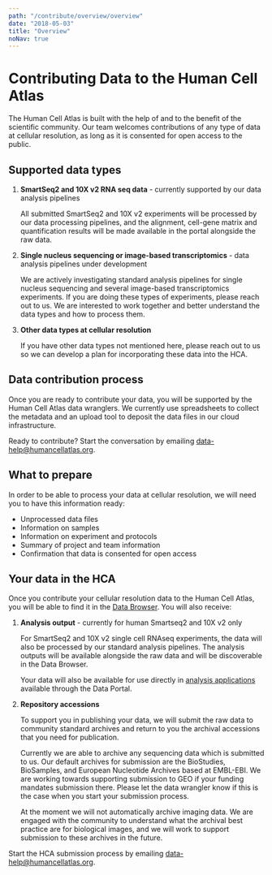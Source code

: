 ```yaml
---
path: "/contribute/overview/overview"
date: "2018-05-03"
title: "Overview"
noNav: true
---
```


# Contributing Data to the Human Cell Atlas

The Human Cell Atlas is built with the help of and to the benefit of the scientific community. Our team welcomes contributions of any type of data at cellular resolution, as long as it is consented for open access to the public.

## Supported data types

1. **SmartSeq2 and 10X v2 RNA seq data**  - currently supported by our data analysis pipelines

    All submitted SmartSeq2 and 10X v2 experiments will be processed by our data processing pipelines, and the alignment, cell-gene matrix and quantification results will be made available in the portal alongside the raw data. 

1. **Single nucleus sequencing or image-based transcriptomics** - data analysis pipelines under development

    We are actively investigating standard analysis pipelines for single nucleus sequencing and several image-based transcriptomics experiments. If you are doing these types of experiments,  please reach out to us. We are interested to work together and better understand the data types and how to process them.

1. **Other data types at cellular resolution**

    If you have other data types not mentioned here, please reach out to us so we can develop a plan for incorporating these data into the HCA.

## Data contribution process

Once you are ready to contribute your data, you will be supported by the Human Cell Atlas data wranglers.  We currently use spreadsheets to collect the metadata and an upload tool to deposit the data files in our cloud infrastructure. 

<!--
insert icons here

    - ./contact-us.md
    - ./prepare-metadata.md
    - ./upload-data.md
    - ./see-and-share.md
-->

Ready to contribute? Start the conversation by emailing [data-help@humancellatlas.org](mailto:data-help@humancellatlas.org).

<!-- we need another icon here to show the analysis process. We also need to remove the links at the bottom, but introduce this text in more actionable way - work with Dave and Fran) -->

## What to prepare

In order to be able to process your data at cellular resolution, we will need you to have this information ready:

- Unprocessed data files
- Information on samples
- Information on experiment and protocols
- Summary of project and team information
- Confirmation that data is consented for open access

## Your data in the HCA

Once you contribute your cellular resolution data to the Human Cell Atlas, you will be able to find it in the [Data Browser](https://dev.data.humancellatlas.org/explore/projects). You will also receive:

1. **Analysis output** - currently for human Smartseq2 and 10X v2 only

    For SmartSeq2 and 10X v2 single cell RNAseq experiments, the data will also be processed by our standard analysis pipelines. The analysis outputs will be available alongside the raw data and will be discoverable in the Data Browser.

    Your data will also be available for use directly in [analysis applications](https://dev.data.humancellatlas.org/analyze/methods/methods/) available through the Data Portal.

1. **Repository accessions**

    To support you in publishing your data, we will submit the raw data to community standard archives and return to you the archival accessions that you need for publication.

    Currently we are able to archive any sequencing data which is submitted to us. Our default archives for submission are the BioStudies, BioSamples, and European Nucleotide Archives based at EMBL-EBI. We are working towards supporting submission to GEO if your funding mandates submission there. Please let the data wrangler know if this is the case when you start your submission process.

    At the moment we will not automatically archive imaging data. We are engaged with the community to understand what the archival best practice are for biological images, and we will work to support submission to these archives in the future.

Start the HCA submission process by emailing [data-help@humancellatlas.org](mailto:data-help@humancellatlas.org).

